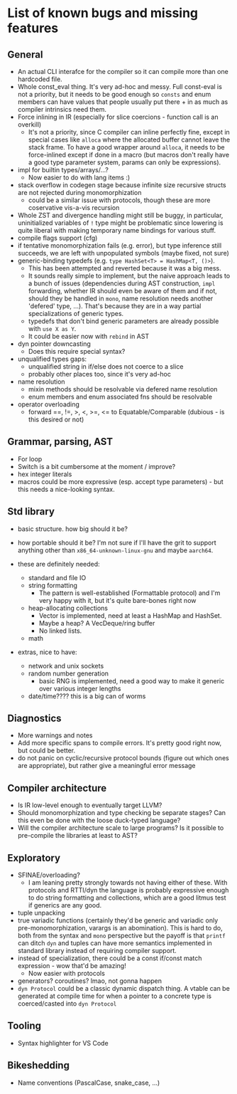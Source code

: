 # List of known bugs and missing features

## General

- An actual CLI interafce for the compiler so it can compile more than one hardcoded file.
- Whole const_eval thing. It's very ad-hoc and messy. Full const-eval is not a priority, but it needs to be good enough
  so `consts` and enum members can have values that people usually put there + in as much as compiler intrinsics need them. 
- Force inlining in IR (especially for slice coercions - function call is an overkill)
    - It's not a priority, since C compiler can inline perfectly fine, except in special cases like `alloca` where the allocated buffer cannot leave the stack frame. To have a good wrapper around `alloca`, it needs to be force-inlined except if done in a macro (but macros don't really have a good type parameter system, params can only be expressions).
- impl for builtin types/arrays/...?
    - Now easier to do with lang items :)
- stack overflow in codegen stage because infinite size recursive structs are not rejected during monomorphization
    - could be a similar issue with protocols, though these are more coservative vis-a-vis recursion
- Whole ZST and divergence handling might still be buggy, in particular, uninitialized variables of `!` type might be problematic since lowering is quite liberal with making temporary name bindings for various stuff.
- compile flags support (cfg)
- if tentative monomorphization fails (e.g. error), but type inference still succeeds, we are left with unpopulated symbols (maybe fixed, not sure)
- generic-binding typedefs (e.g. `type HashSet<T> = HashMap<T, ()>`). 
  - This has been attempted and reverted because it was a big mess.
  - It sounds really simple to implement, but the naive approach leads to a bunch of issues (dependencies during AST construction, `impl` forwarding, whether IR should even be aware of them and if not, should they be handled in `mono`, name resolution needs another 'defered' type, ...). That's because they are in a way partial specializations of generic types.
  - typedefs that don't bind generic parameters are already possible with `use X as Y`.
  - It could be easier now with `rebind` in AST 
- dyn pointer downcasting
  - Does this require special syntax?
- unqualified types gaps:
  - unqualified string in if/else does not coerce to a slice
  - probably other places too, since it's very ad-hoc
- name resolution
  - mixin methods should be resolvable via defered name resolution
  - enum members and enum associated fns should be resolvable
- operator overloading
  - forward ==, !=, >, <, >=, <= to Equatable/Comparable (dubious - is this desired or not)

## Grammar, parsing, AST

- For loop
- Switch is a bit cumbersome at the moment / improve?
- hex integer literals
- macros could be more expressive (esp. accept type parameters) - but this needs a nice-looking syntax.


## Std library

- basic structure. how big should it be?
- how portable should it be? I'm not sure if I'll have the grit to support anything other than `x86_64-unknown-linux-gnu` and maybe `aarch64`.
- these are definitely needed:
  - standard and file IO
  - string formatting
    - The pattern is well-established (Formattable protocol) and I'm very happy with it,
      but it's quite bare-bones right now
  - heap-allocating collections
    - Vector is implemented, need at least a HashMap and HashSet. 
    - Maybe a heap? A VecDeque/ring buffer
    - No linked lists.
  - math

- extras, nice to have:
  - network and unix sockets
  - random number generation
    - basic RNG is implemented, need a good way to make it generic over various integer lengths
  - date/time???? this is a big can of worms

## Diagnostics

- More warnings and notes
- Add more specific spans to compile errors. It's pretty good right now, but could be better.
- do not panic on cyclic/recursive protocol bounds (figure out which ones are appropriate), but rather give a meaningful error message

## Compiler architecture

- Is IR low-level enough to eventually target LLVM?
- Should monomorphization and type checking be separate stages? Can this even be done with the loose duck-typed language?
- Will the compiler architecture scale to large programs? Is it possible to pre-compile the libraries at least to AST?


## Exploratory

- SFINAE/overloading?
  - I am leaning pretty strongly towards not having either of these. With protocols and RTTI/dyn the language 
    is probably expressive enough to do  string formatting and collections, which are a good litmus test if generics are any good.
- tuple unpacking 
- true variadic functions (certainly they'd be generic and variadic only pre-monomorphization, varargs is an abomination). This is hard to do, both from the syntax and `mono` perspective but the payoff is that `printf` can ditch `dyn` and tuples can have more semantics implemented in standard library instead of requiring compiler support.
- instead of specialization, there could be a const if/const match expression - wow that'd be amazing!
  - Now easier with protocols 
- generators? coroutines? lmao, not gonna happen
- `dyn Protocol` could be a classic dynamic dispatch thing. A vtable can be generated at compile time for
  when a pointer to a concrete type is coerced/casted into `dyn Protocol`
     

## Tooling

- Syntax highlighter for VS Code


## Bikeshedding

- Name conventions (PascalCase, snake_case, ...)
